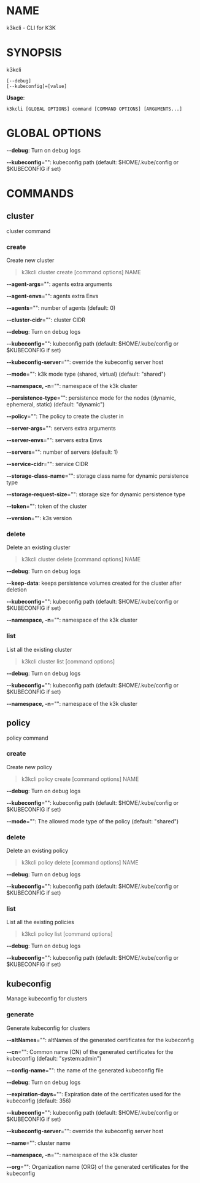 # NAME

k3kcli - CLI for K3K

# SYNOPSIS

k3kcli

```
[--debug]
[--kubeconfig]=[value]
```

**Usage**:

```
k3kcli [GLOBAL OPTIONS] command [COMMAND OPTIONS] [ARGUMENTS...]
```

# GLOBAL OPTIONS

**--debug**: Turn on debug logs

**--kubeconfig**="": kubeconfig path (default: $HOME/.kube/config or $KUBECONFIG if set)


# COMMANDS

## cluster

cluster command

### create

Create new cluster

>k3kcli cluster create [command options] NAME

**--agent-args**="": agents extra arguments

**--agent-envs**="": agents extra Envs

**--agents**="": number of agents (default: 0)

**--cluster-cidr**="": cluster CIDR

**--debug**: Turn on debug logs

**--kubeconfig**="": kubeconfig path (default: $HOME/.kube/config or $KUBECONFIG if set)

**--kubeconfig-server**="": override the kubeconfig server host

**--mode**="": k3k mode type (shared, virtual) (default: "shared")

**--namespace, -n**="": namespace of the k3k cluster

**--persistence-type**="": persistence mode for the nodes (dynamic, ephemeral, static) (default: "dynamic")

**--policy**="": The policy to create the cluster in

**--server-args**="": servers extra arguments

**--server-envs**="": servers extra Envs

**--servers**="": number of servers (default: 1)

**--service-cidr**="": service CIDR

**--storage-class-name**="": storage class name for dynamic persistence type

**--storage-request-size**="": storage size for dynamic persistence type

**--token**="": token of the cluster

**--version**="": k3s version

### delete

Delete an existing cluster

>k3kcli cluster delete [command options] NAME

**--debug**: Turn on debug logs

**--keep-data**: keeps persistence volumes created for the cluster after deletion

**--kubeconfig**="": kubeconfig path (default: $HOME/.kube/config or $KUBECONFIG if set)

**--namespace, -n**="": namespace of the k3k cluster

### list

List all the existing cluster

>k3kcli cluster list [command options]

**--debug**: Turn on debug logs

**--kubeconfig**="": kubeconfig path (default: $HOME/.kube/config or $KUBECONFIG if set)

**--namespace, -n**="": namespace of the k3k cluster

## policy

policy command

### create

Create new policy

>k3kcli policy create [command options] NAME

**--debug**: Turn on debug logs

**--kubeconfig**="": kubeconfig path (default: $HOME/.kube/config or $KUBECONFIG if set)

**--mode**="": The allowed mode type of the policy (default: "shared")

### delete

Delete an existing policy

>k3kcli policy delete [command options] NAME

**--debug**: Turn on debug logs

**--kubeconfig**="": kubeconfig path (default: $HOME/.kube/config or $KUBECONFIG if set)

### list

List all the existing policies

>k3kcli policy list [command options]

**--debug**: Turn on debug logs

**--kubeconfig**="": kubeconfig path (default: $HOME/.kube/config or $KUBECONFIG if set)

## kubeconfig

Manage kubeconfig for clusters

### generate

Generate kubeconfig for clusters

**--altNames**="": altNames of the generated certificates for the kubeconfig

**--cn**="": Common name (CN) of the generated certificates for the kubeconfig (default: "system:admin")

**--config-name**="": the name of the generated kubeconfig file

**--debug**: Turn on debug logs

**--expiration-days**="": Expiration date of the certificates used for the kubeconfig (default: 356)

**--kubeconfig**="": kubeconfig path (default: $HOME/.kube/config or $KUBECONFIG if set)

**--kubeconfig-server**="": override the kubeconfig server host

**--name**="": cluster name

**--namespace, -n**="": namespace of the k3k cluster

**--org**="": Organization name (ORG) of the generated certificates for the kubeconfig
